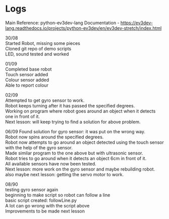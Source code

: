 # Logs


Main Reference: python-ev3dev-lang Documentation -  https://ev3dev-lang.readthedocs.io/projects/python-ev3dev/en/ev3dev-stretch/index.html <br>

30/08      
       Started Robot, missing some pieces <br>
       Cloned git repo of demo scripts <br>
       LED, sound tested and worked <br>
       
01/09      
      Completed base robot <br>
      Touch sensor added <br>
      Colour sensor added <br>
      Able to report colour <br>

02/09  
      Attempted to get gyro sensor to work. <br>
      Robot keeps turning after it has passed the specified degrees. <br>
      Working on program where robot goes around an object when it detects one in front of it. <br>
      Next lesson: will keep trying to find a solution for above problem. <br>
      
06/09
      Found solution for gyro sensor: it was put on the wrong way. <br>
      Robot now spins around the specified degrees. <br>
      Robot now attempts to go around an object detected using the touch sensor with the help of the gyro sensor. <br>
      Made similar program to the one above but with ultrasonic sensor.<br>
      Robot tries to go around when it detects an object 6cm in front of it. <br>
      All available sensors have now been tested. <br>
      Next lesson: more work on the gyro sensor and maybe rebuilding robot. <br>
      also maybe next lesson: getting the servo motor to work. <br>
      
08/90  
      testing gyro sensor again <br>
      beginning to make script so robot can follow a line <br>
      basic script created: followLine.py <br>
      A lot can go wrong with the script above <br>
      Improvements to be made next lesson <br>
